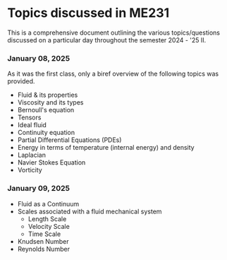 # Topics discussed in ME231

This is a comprehensive document outlining the various topics/questions discussed on a particular day throughout the semester 2024 - '25 II.

### January 08, 2025

As it was the first class, only a biref overview of the following topics was provided.

- Fluid & its properties
- Viscosity and its types
- Bernoull's equation
- Tensors
- Ideal fluid
- Continuity equation
- Partial Differential Equations (PDEs)
- Energy in terms of temperature (internal energy) and density
- Laplacian
- Navier Stokes Equation
- Vorticity

### January 09, 2025

- Fluid as a Continuum
- Scales associated with a fluid mechanical system
    - Length Scale
    - Velocity Scale
    - Time Scale
- Knudsen Number
- Reynolds Number